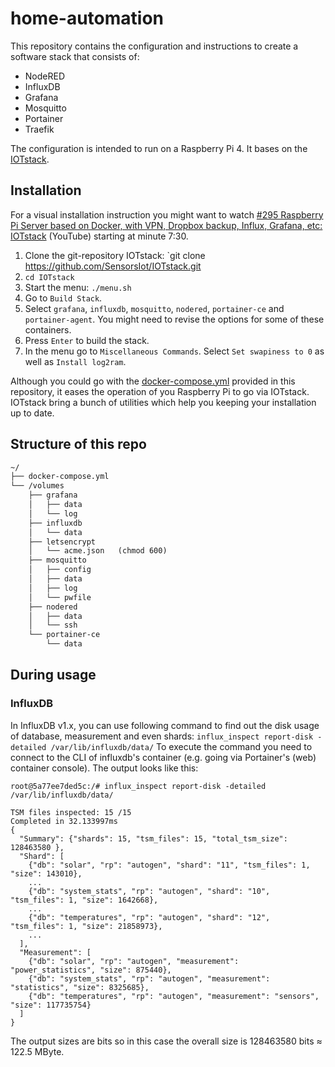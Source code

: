 # home-automation

This repository contains the configuration and instructions to create a software stack that consists of:
- NodeRED
- InfluxDB
- Grafana
- Mosquitto
- Portainer
- Traefik

The configuration is intended to run on a Raspberry Pi 4. It bases on the [IOTstack](https://github.com/SensorsIot/IOTstack).

## Installation
For a visual installation instruction you might want to watch [#295 Raspberry Pi Server based on Docker, with VPN, Dropbox backup, Influx, Grafana, etc: IOTstack](https://www.youtube.com/watch?v=a6mjt8tWUws) (YouTube) starting at minute 7:30.
1) Clone the git-repository IOTstack: `git clone https://github.com/SensorsIot/IOTstack.git
2) `cd IOTstack`
3) Start the menu: `./menu.sh`
4) Go to `Build Stack`.
5) Select `grafana`, `influxdb`, `mosquitto`, `nodered`, `portainer-ce` and `portainer-agent`. You might need to revise the options for some of these containers.
6) Press `Enter` to build the stack.
7) In the menu go to `Miscellaneous Commands`. Select `Set swapiness to 0` as well as `Install log2ram`.

Although you could go with the [docker-compose.yml](https://github.com/johannes-gilbert/home-automation/blob/main/docker-compose.yml) provided in this repository, it eases the operation of you Raspberry Pi to go via IOTstack. IOTstack bring a bunch of utilities which help you keeping your installation up to date.

## Structure of this repo
```txt
~/
├── docker-compose.yml 
└── /volumes
    ├── grafana
    │   ├── data  
    │   └── log
    ├── influxdb
    │   └── data 
    ├── letsencrypt
    │   └── acme.json   (chmod 600)
    ├── mosquitto
    │   ├── config
    │   ├── data
    │   ├── log
    │   └── pwfile
    ├── nodered
    │   ├── data
    │   └── ssh
    └── portainer-ce
        └── data
```

## During usage

### InfluxDB

In InfluxDB v1.x, you can use following command to find out the disk usage of database, measurement and even shards: `influx_inspect report-disk -detailed /var/lib/influxdb/data/` To execute the command you need to connect to the CLI of influxdb's container (e.g. going via Portainer's (web) container console). The output looks like this:
```text
root@5a77ee7ded5c:/# influx_inspect report-disk -detailed /var/lib/influxdb/data/

TSM files inspected: 15 /15              
Completed in 32.133997ms
{
  "Summary": {"shards": 15, "tsm_files": 15, "total_tsm_size": 128463580 },
  "Shard": [
    {"db": "solar", "rp": "autogen", "shard": "11", "tsm_files": 1, "size": 143010},
    ...
    {"db": "system_stats", "rp": "autogen", "shard": "10", "tsm_files": 1, "size": 1642668},
    ...
    {"db": "temperatures", "rp": "autogen", "shard": "12", "tsm_files": 1, "size": 21858973},
    ...
  ],
  "Measurement": [
    {"db": "solar", "rp": "autogen", "measurement": "power_statistics", "size": 875440},
    {"db": "system_stats", "rp": "autogen", "measurement": "statistics", "size": 8325685},
    {"db": "temperatures", "rp": "autogen", "measurement": "sensors", "size": 117735754}
  ]
}
```
The output sizes are bits so in this case the overall size is 128463580 bits ≈ 122.5 MByte.
